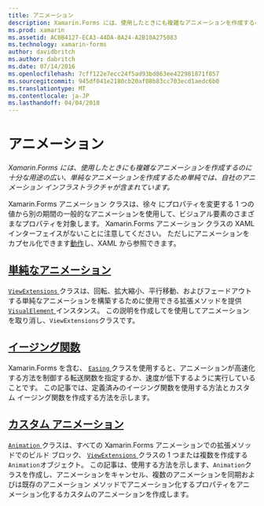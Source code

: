 ```yaml
---
title: アニメーション
description: Xamarin.Forms には、使用したときにも複雑なアニメーションを作成するのに十分な用途の広い、単純なアニメーションを作成するため単純では、自社のアニメーション インフラストラクチャが含まれています。
ms.prod: xamarin
ms.assetid: AC0B4127-ECA3-44DA-8A24-A2B10A275083
ms.technology: xamarin-forms
author: davidbritch
ms.author: dabritch
ms.date: 07/14/2016
ms.openlocfilehash: 7cff122e7ecc24f5ad93bd863ee422981871f857
ms.sourcegitcommit: 945df041e2180cb20af08b83cc703ecd1aedc6b0
ms.translationtype: MT
ms.contentlocale: ja-JP
ms.lasthandoff: 04/04/2018
---
```

# <a name="animation"></a>アニメーション

_Xamarin.Forms には、使用したときにも複雑なアニメーションを作成するのに十分な用途の広い、単純なアニメーションを作成するため単純では、自社のアニメーション インフラストラクチャが含まれています。_

Xamarin.Forms アニメーション クラスは、徐々 にプロパティを変更する 1 つの値から別の期間の一般的なアニメーションを使用して、ビジュアル要素のさまざまなプロパティを対象します。 Xamarin.Forms アニメーション クラスの XAML インターフェイスがないことに注意してください。 ただしにアニメーションをカプセル化できます[動作](~/xamarin-forms/app-fundamentals/behaviors/index.md)し、XAML から参照できます。

## <a name="simple-animationssimplemd"></a>[単純なアニメーション](simple.md)

[ `ViewExtensions` ](https://developer.xamarin.com/api/type/Xamarin.Forms.ViewExtensions/)クラスは、回転、拡大縮小、平行移動、およびフェードアウトする単純なアニメーションを構築するために使用できる拡張メソッドを提供[ `VisualElement` ](https://developer.xamarin.com/api/type/Xamarin.Forms.VisualElement/)インスタンス。 この説明を作成してを使用してアニメーションを取り消し、`ViewExtensions`クラスです。

## <a name="easing-functionseasingmd"></a>[イージング関数](easing.md)

Xamarin.Forms を含む、 [ `Easing` ](https://developer.xamarin.com/api/type/Xamarin.Forms.Easing/)クラスを使用すると、アニメーションが高速化する方法を制御する転送関数を指定するか、速度が低下するように実行していることです。 この記事では、定義済みのイージング関数を使用する方法とカスタム イージング関数を作成する方法を示します。

## <a name="custom-animationscustommd"></a>[カスタム アニメーション](custom.md)

[ `Animation` ](https://developer.xamarin.com/api/type/Xamarin.Forms.Animation/)クラスは、すべての Xamarin.Forms アニメーションでの拡張メソッドでのビルド ブロック、 [ `ViewExtensions` ](https://developer.xamarin.com/api/type/Xamarin.Forms.ViewExtensions/)クラスの 1 つまたは複数を作成する`Animation`オブジェクト。 この記事は、使用する方法を示します、`Animation`クラスを作成し、アニメーションをキャンセル、複数のアニメーションを同期およびは既存のアニメーション メソッドでアニメーション化するプロパティをアニメーション化するカスタムのアニメーションを作成します。


